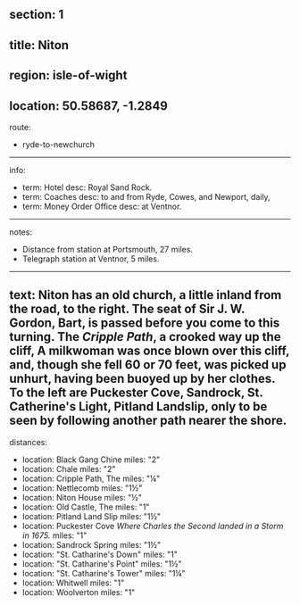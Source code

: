 section: 1
----
title: Niton
----
region: isle-of-wight
----
location: 50.58687, -1.2849
----
route:
- ryde-to-newchurch
----
info:
- term: Hotel
  desc: Royal Sand Rock.
- term: Coaches
  desc: to and from Ryde, Cowes, and Newport, daily,
- term: Money Order Office
  desc: at Ventnor.
----
notes:
- Distance from station at Portsmouth, 27 miles.
- Telegraph station at Ventnor, 5 miles.
----
text: Niton has an old church, a little inland from the road, to the right. The seat of Sir J. W. Gordon, Bart, is passed before you come to this turning. The *Cripple Path*, a crooked way up the cliff, A milkwoman was once blown over this cliff, and, though she fell 60 or 70 feet, was picked up unhurt, having been buoyed up by her clothes. To the left are Puckester Cove, Sandrock, St. Catherine's Light, Pitland Landslip, only to be seen by following another path nearer the shore.
----
distances:
- location: Black Gang Chine
  miles: "2"
- location: Chale
  miles: "2"
- location: Cripple Path, The
  miles: "¼"
- location: Nettlecomb
  miles: "1½"
- location: Niton House
  miles: "½"
- location: Old Castle, The
  miles: "1"
- location: Pitland Land Slip
  miles: "1½"
- location: Puckester Cove *Where Charles the Second landed in a Storm in 1675.*
  miles: "1"
- location: Sandrock Spring
  miles: "1½"
- location: "St. Catharine's Down"
  miles: "1"
- location: "St. Catharine's Point"
  miles: "1½"
- location: "St. Catharine's Tower"
  miles: "1¼"
- location: Whitwell
  miles: "1"
- location: Woolverton
  miles: "1"
